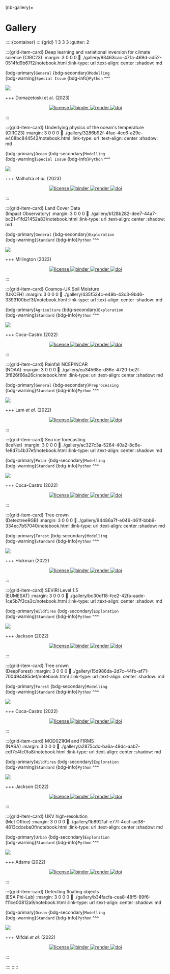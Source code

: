 (nb-gallery)=
# Gallery

:::::{container}
::::{grid} 1 3 3 3
:gutter: 2

:::{grid-item-card} Deep learning and variational inversion for climate science (CIRC23)
:margin: 3 0 0 0
:link: ./gallery/93463cac-471a-469d-ad52-0514fd9b67f2/notebook.html
:link-type: url
:text-align: center
:shadow: md

{bdg-primary}`General`
{bdg-secondary}`Modelling`
<br>
{bdg-warning}`Special Issue`
{bdg-info}`Python`
^^^

<img src="https://github.com/eds-book-gallery/93463cac-471a-469d-ad52-0514fd9b67f2/assets/13321552/6171eaf3-80c4-4041-8743-4af368a9c95e?raw=True"/>

+++
Domazetoski et al. (2023)

<p align="center">
    <a href="https://github.com/eds-book-gallery/93463cac-471a-469d-ad52-0514fd9b67f2/blob/main/LICENSE">
        <img alt="license" src="https://img.shields.io/badge/license-MIT-yellow.svg">
    </a>
    <a href="https://notebooks.gesis.org/binder/v2/gh/eds-book-gallery/93463cac-471a-469d-ad52-0514fd9b67f2/main?labpath=notebook.ipynb">
        <img alt="binder" src="https://mybinder.org/badge_logo.svg">
    </a>
    <a href="https://github.com/eds-book-gallery/93463cac-471a-469d-ad52-0514fd9b67f2/actions/workflows/render.yaml">
        <img alt="render" src="https://github.com/eds-book-gallery/93463cac-471a-469d-ad52-0514fd9b67f2/actions/workflows/render.yaml/badge.svg">
    </a>
    <a href="https://zenodo.org/badge/latestdoi/638641256">
        <img alt="doi" src="https://zenodo.org/badge/638641256.svg">
    </a>
    <br/>
</p>
:::

:::{grid-item-card} Underlying physics of the ocean's temperature <br> (CIRC23)
:margin: 3 0 0 0
:link: ./gallery/3286b92f-4fae-4cc6-a29e-e408bc844542/notebook.html
:link-type: url
:text-align: center
:shadow: md

{bdg-primary}`Ocean`
{bdg-secondary}`Modelling`
<br>
{bdg-warning}`Special Issue`
{bdg-info}`Python`
^^^

<img src="https://camo.githubusercontent.com/009ffa79fb95f6c0f7fcf58b7424322724ccb432e485cc5aeb347f54ad7ba1ec/68747470733a2f2f7777772e636f6d6d6f6e647265616d732e6f72672f6d656469612d6c6962726172792f6f6365616e2d737572666163652d74656d7065726174757265732e6a70673f69643d33333639393138382677696474683d31323030266865696768743d343030267175616c6974793d393026636f6f7264696e617465733d3025324336363725324330253243363637"/>

+++
Malhotra *et al.* (2023)

<p align="center">
    <a href="https://github.com/eds-book-gallery/3286b92f-4fae-4cc6-a29e-e408bc844542/blob/main/LICENSE">
        <img alt="license" src="https://img.shields.io/badge/license-MIT-yellow.svg">
    </a>
    <a href="http://mybinder.org/v2/gh/eds-book-gallery/3286b92f-4fae-4cc6-a29e-e408bc844542/postprint?labpath=notebook.ipynb">
        <img alt="binder" src="https://mybinder.org/badge_logo.svg">
    </a>
    <a href="https://github.com/eds-book-gallery/3286b92f-4fae-4cc6-a29e-e408bc844542/actions/workflows/render.yaml">
        <img alt="render" src="https://github.com/eds-book-gallery/3286b92f-4fae-4cc6-a29e-e408bc844542/actions/workflows/render.yaml/badge.svg">
    </a>
    <a href="https://zenodo.org/badge/latestdoi/636822482">
        <img alt="doi" src="https://zenodo.org/badge/636822482.svg">
    </a>
    <br/>
</p>
:::

:::{grid-item-card} Land Cover Data <br> (Impact Observatory)
:margin: 3 0 0 0
:link: ./gallery/b128b282-dee7-44a7-bc21-f1fd21452a83/notebook.html
:link-type: url
:text-align: center
:shadow: md

{bdg-primary}`General`
{bdg-secondary}`Exploration`
<br>
{bdg-warning}`Standard`
{bdg-info}`Python`
^^^

<img src="https://user-images.githubusercontent.com/13321552/222927496-511cc8b4-5665-4229-8900-2774f76c5231.png?raw=True"/>

+++
Millington (2022)

<p align="center">
    <a href="https://github.com/eds-book-gallery/b128b282-dee7-44a7-bc21-f1fd21452a83/blob/main/LICENSE">
        <img alt="license" src="https://img.shields.io/badge/license-MIT-yellow.svg">
    </a>
    <a href="http://mybinder.org/v2/gh/eds-book-gallery/b128b282-dee7-44a7-bc21-f1fd21452a83/main?labpath=notebook.ipynb">
        <img alt="binder" src="https://mybinder.org/badge_logo.svg">
    </a>
    <a href="https://github.com/eds-book-gallery/b128b282-dee7-44a7-bc21-f1fd21452a83/actions/workflows/render.yaml">
        <img alt="render" src="https://github.com/eds-book-gallery/b128b282-dee7-44a7-bc21-f1fd21452a83/actions/workflows/render.yaml/badge.svg">
    </a>
    <a href="https://zenodo.org/badge/latestdoi/514340098">
        <img alt="doi" src="https://zenodo.org/badge/514340098.svg">
    </a>
    <br/>
</p>
:::

:::{grid-item-card} Cosmos-UK Soil Moisture <br> (UKCEH)
:margin: 3 0 0 0
:link: ./gallery/435f534c-e49b-43c3-9bd6-3393100bef3f/notebook.html
:link-type: url
:text-align: center
:shadow: md

{bdg-primary}`Agriculture`
{bdg-secondary}`Exploration`
<br>
{bdg-warning}`Standard`
{bdg-info}`Python`
^^^

<img src="https://user-images.githubusercontent.com/13321552/222993373-fbc3f906-cf5f-491b-a9ce-9daf151d1f12.png?raw=True"/>

+++
Coca-Castro (2022)

<p align="center">
    <a href="https://github.com/eds-book-gallery/435f534c-e49b-43c3-9bd6-3393100bef3f/blob/main/LICENSE">
        <img alt="license" src="https://img.shields.io/badge/license-MIT-yellow.svg">
    </a>
    <a href="http://mybinder.org/v2/gh/eds-book-gallery/435f534c-e49b-43c3-9bd6-3393100bef3f/main?labpath=notebook.ipynb">
        <img alt="binder" src="https://mybinder.org/badge_logo.svg">
    </a>
    <a href="https://github.com/eds-book-gallery/435f534c-e49b-43c3-9bd6-3393100bef3f/actions/workflows/render.yaml">
        <img alt="render" src="https://github.com/eds-book-gallery/435f534c-e49b-43c3-9bd6-3393100bef3f/actions/workflows/render.yaml/badge.svg">
    </a>
    <a href="https://zenodo.org/badge/latestdoi/493432867">
        <img alt="doi" src="https://zenodo.org/badge/493432867.svg">
    </a>
    <br/>
</p>
:::

:::{grid-item-card} Rainfall NCEP/NCAR <br> (NOAA)
:margin: 3 0 0 0
:link: ./gallery/ea34568e-d86e-4720-be2f-3f826f66a26c/notebook.html
:link-type: url
:text-align: center
:shadow: md

{bdg-primary}`General`
{bdg-secondary}`Preprocessing`
<br>
{bdg-warning}`Standard`
{bdg-info}`Python`
^^^

<img src="https://user-images.githubusercontent.com/13321552/222993151-0944cd52-df0e-4b58-afb0-525c3bc00d6e.png?raw=True"/>

+++
Lam *et al.* (2022)

<p align="center">
    <a href="https://github.com/eds-book-gallery/ea34568e-d86e-4720-be2f-3f826f66a26c/blob/main/LICENSE">
        <img alt="license" src="https://img.shields.io/badge/license-MIT-yellow.svg">
    </a>
    <a href="http://mybinder.org/v2/gh/eds-book-gallery/ea34568e-d86e-4720-be2f-3f826f66a26c/main?labpath=notebook.ipynb">
        <img alt="binder" src="https://mybinder.org/badge_logo.svg">
    </a>
    <a href="https://github.com/eds-book-gallery/ea34568e-d86e-4720-be2f-3f826f66a26c/actions/workflows/render.yaml">
        <img alt="render" src="https://github.com/eds-book-gallery/ea34568e-d86e-4720-be2f-3f826f66a26c/actions/workflows/render.yaml/badge.svg">
    </a>
    <a href="https://zenodo.org/badge/latestdoi/497888281">
        <img alt="doi" src="https://zenodo.org/badge/497888281.svg">
    </a>
    <br/>
</p>
:::

:::{grid-item-card} Sea ice forecasting <br> (IceNet)
:margin: 3 0 0 0
:link: ./gallery/ac327c3a-5264-40a2-8c6e-1e8d7c4b37ef/notebook.html
:link-type: url
:text-align: center
:shadow: md

{bdg-primary}`Polar`
{bdg-secondary}`Modelling`
<br>
{bdg-warning}`Standard`
{bdg-info}`Python`
^^^

<img src="https://user-images.githubusercontent.com/13321552/222992432-ce985964-a191-481a-b830-1438c77c8461.png?raw=True"/>

+++
Coca-Castro (2022)

<p align="center">
    <a href="https://github.com/eds-book-gallery/ac327c3a-5264-40a2-8c6e-1e8d7c4b37ef/blob/main/LICENSE">
        <img alt="license" src="https://img.shields.io/badge/license-MIT-yellow.svg">
    </a>
    <a href="http://mybinder.org/v2/gh/eds-book-gallery/ac327c3a-5264-40a2-8c6e-1e8d7c4b37ef/main?labpath=notebook.ipynb">
        <img alt="binder" src="https://mybinder.org/badge_logo.svg">
    </a>
    <a href="https://github.com/eds-book-gallery/ac327c3a-5264-40a2-8c6e-1e8d7c4b37ef/actions/workflows/render.yaml">
        <img alt="render" src="https://github.com/eds-book-gallery/ac327c3a-5264-40a2-8c6e-1e8d7c4b37ef/actions/workflows/render.yaml/badge.svg">
    </a>
    <a href="https://zenodo.org/badge/latestdoi/493604358">
        <img alt="doi" src="https://zenodo.org/badge/493604358.svg">
    </a>
    <br/>
</p>
:::

:::{grid-item-card} Tree crown <br> (DetectreeRGB)
:margin: 3 0 0 0
:link: ./gallery/94486a7f-e046-461f-bbb9-334ec7b57040/notebook.html
:link-type: url
:text-align: center
:shadow: md

{bdg-primary}`Forest`
{bdg-secondary}`Modelling`
<br>
{bdg-warning}`Standard`
{bdg-info}`Python`
^^^

<img src="https://user-images.githubusercontent.com/13321552/222992138-d1665903-856f-4506-a3e0-37b7f04e4fe2.png?raw=True"/>

+++
Hickman (2022)

<p align="center">
    <a href="https://github.com/eds-book-gallery/94486a7f-e046-461f-bbb9-334ec7b57040/blob/main/LICENSE">
        <img alt="license" src="https://img.shields.io/badge/license-MIT-yellow.svg">
    </a>
    <a href="http://mybinder.org/v2/gh/eds-book-gallery/94486a7f-e046-461f-bbb9-334ec7b57040/main?labpath=notebook.ipynb">
        <img alt="binder" src="https://mybinder.org/badge_logo.svg">
    </a>
    <a href="https://github.com/eds-book-gallery/94486a7f-e046-461f-bbb9-334ec7b57040/actions/workflows/render.yaml">
        <img alt="render" src="https://github.com/eds-book-gallery/94486a7f-e046-461f-bbb9-334ec7b57040/actions/workflows/render.yaml/badge.svg">
    </a>
    <a href="https://zenodo.org/badge/latestdoi/493595755">
        <img alt="doi" src="https://zenodo.org/badge/493595755.svg">
    </a>
    <br/>
</p>
:::

:::{grid-item-card} SEVIRI Level 1.5 <br> (EUMESAT)
:margin: 3 0 0 0
:link: ./gallery/bc30df18-fce2-42fa-aade-1ce5b7f3ca3c/notebook.html
:link-type: url
:text-align: center
:shadow: md

{bdg-primary}`Wildfires`
{bdg-secondary}`Exploration`
<br>
{bdg-warning}`Standard`
{bdg-info}`Python`
^^^

<img src="https://user-images.githubusercontent.com/13321552/222991747-5ed76ae4-ce3e-49b5-9a22-cc9d25f10c7b.png?raw=True"/>

+++
Jackson (2022)

<p align="center">
    <a href="https://github.com/eds-book-gallery/bc30df18-fce2-42fa-aade-1ce5b7f3ca3c/blob/main/LICENSE">
        <img alt="license" src="https://img.shields.io/badge/license-MIT-yellow.svg">
    </a>
    <a href="http://mybinder.org/v2/gh/eds-book-gallery/bc30df18-fce2-42fa-aade-1ce5b7f3ca3c/main?labpath=notebook.ipynb">
        <img alt="binder" src="https://mybinder.org/badge_logo.svg">
    </a>
    <a href="https://github.com/eds-book-gallery/bc30df18-fce2-42fa-aade-1ce5b7f3ca3c/actions/workflows/render.yaml/badge.svg">
        <img alt="render" src="https://github.com/eds-book-gallery/bc30df18-fce2-42fa-aade-1ce5b7f3ca3c/actions/workflows/render.yaml/badge.svg">
    </a>
    <a href="https://zenodo.org/badge/latestdoi/493620192">
        <img alt="doi" src="https://zenodo.org/badge/493620192.svg">
    </a>
    <br/>
</p>
:::

:::{grid-item-card} Tree crown <br> (DeepForest)
:margin: 3 0 0 0
:link: ./gallery/15d986da-2d7c-44fb-af71-700494485def/notebook.html
:link-type: url
:text-align: center
:shadow: md

{bdg-primary}`Forest`
{bdg-secondary}`Modelling`
<br>
{bdg-warning}`Standard`
{bdg-info}`Python`
^^^

<img src="https://user-images.githubusercontent.com/13321552/222991560-185835b7-0801-41b1-9325-3015662995c4.png?raw=True"/>

+++
Coca-Castro (2022)

<p align="center">
    <a href="https://github.com/eds-book-gallery/15d986da-2d7c-44fb-af71-700494485def/blob/main/LICENSE">
        <img alt="license" src="https://img.shields.io/badge/license-MIT-yellow.svg">
    </a>
    <a href="http://mybinder.org/v2/gh/eds-book-gallery/15d986da-2d7c-44fb-af71-700494485def/main?labpath=notebook.ipynb">
        <img alt="binder" src="https://mybinder.org/badge_logo.svg">
    </a>
    <a href="https://github.com/eds-book-gallery/15d986da-2d7c-44fb-af71-700494485def/actions/workflows/render.yaml">
        <img alt="render" src="https://github.com/eds-book-gallery/15d986da-2d7c-44fb-af71-700494485def/actions/workflows/render.yaml/badge.svg">
    </a>
    <a href="https://zenodo.org/badge/latestdoi/493442887">
        <img alt="doi" src="https://zenodo.org/badge/493442887.svg">
    </a>
    <br/>
</p>
:::

:::{grid-item-card} MOD021KM and FIRMS <br> (NASA)
:margin: 3 0 0 0
:link: ./gallery/a2875cdc-ba6a-49dc-aab7-cdf7c4fc0fa8/notebook.html
:link-type: url
:text-align: center
:shadow: md

{bdg-primary}`Wildfires`
{bdg-secondary}`Exploration`
<br>
{bdg-warning}`Standard`
{bdg-info}`Python`
^^^

<img src="https://user-images.githubusercontent.com/13321552/222991049-8829f885-537b-42c0-b736-a5fca55a0f0a.png?raw=True"/>

+++
Jackson (2022)

<p align="center">
    <a href="https://github.com/eds-book-gallery/a2875cdc-ba6a-49dc-aab7-cdf7c4fc0fa8/blob/main/LICENSE">
        <img alt="license" src="https://img.shields.io/badge/license-MIT-yellow.svg">
    </a>
    <a href="http://mybinder.org/v2/gh/eds-book-gallery/a2875cdc-ba6a-49dc-aab7-cdf7c4fc0fa8/main?labpath=notebook.ipynb">
        <img alt="binder" src="https://mybinder.org/badge_logo.svg">
    </a>
    <a href="https://github.com/eds-book-gallery/a2875cdc-ba6a-49dc-aab7-cdf7c4fc0fa8/actions/workflows/render.yaml">
        <img alt="render" src="https://github.com/eds-book-gallery/a2875cdc-ba6a-49dc-aab7-cdf7c4fc0fa8/actions/workflows/render.yaml/badge.svg">
    </a>
    <a href="https://zenodo.org/badge/latestdoi/493609384">
        <img alt="doi" src="https://zenodo.org/badge/493609384.svg">
    </a>
    <br/>
</p>
:::

:::{grid-item-card} UKV high-resolution <br> (Met Office)
:margin: 3 0 0 0
:link: ./gallery/1b8921af-e77f-4ccf-ae38-4813cdceba0f/notebook.html
:link-type: url
:text-align: center
:shadow: md

{bdg-primary}`Urban`
{bdg-secondary}`Exploration`
<br>
{bdg-warning}`Standard`
{bdg-info}`Python`
^^^

<img src="https://user-images.githubusercontent.com/13321552/222989938-74cca2e2-5414-422d-b3c9-8d033e374978.png?raw=True"/>

+++
Adams (2022)

<p align="center">
    <a href="https://github.com/eds-book-gallery/1b8921af-e77f-4ccf-ae38-4813cdceba0f/blob/main/LICENSE">
        <img alt="license" src="https://img.shields.io/badge/license-MIT-yellow.svg">
    </a>
    <a href="http://mybinder.org/v2/gh/eds-book-gallery/1b8921af-e77f-4ccf-ae38-4813cdceba0f/main?labpath=1b8921af-e77f-4ccf-ae38-4813cdceba0f.ipynb">
        <img alt="binder" src="https://mybinder.org/badge_logo.svg">
    </a>
    <a href="https://github.com/eds-book-gallery/1b8921af-e77f-4ccf-ae38-4813cdceba0f/actions/workflows/render.yaml">
        <img alt="render" src="https://github.com/eds-book-gallery/1b8921af-e77f-4ccf-ae38-4813cdceba0f/actions/workflows/render.yaml/badge.svg">
    </a>
    <a href="https://zenodo.org/badge/latestdoi/493606224">
        <img alt="doi" src="https://zenodo.org/badge/493606224.svg">
    </a>
    <br/>
</p>
:::

:::{grid-item-card} Detecting floating objects <br> (ESA Phi-Lab)
:margin: 3 0 0 0
:link: ./gallery/b34facfa-cea8-48f5-89f6-f11ce00812a9/notebook.html
:link-type: url
:text-align: center
:shadow: md

{bdg-primary}`Ocean`
{bdg-secondary}`Modelling`
<br>
{bdg-warning}`Standard`
{bdg-info}`Python`
^^^

<img src="https://user-images.githubusercontent.com/13321552/222989704-98abb3ad-0074-47c1-b826-8ccc8c69af5e.png?raw=True"/>

+++
Mifdal *et al.* (2022)

<p align="center">
    <a href="https://github.com/eds-book-gallery/b34facfa-cea8-48f5-89f6-f11ce00812a9/blob/main/LICENSE">
        <img alt="license" src="https://img.shields.io/badge/license-MIT-yellow.svg">
    </a>
    <a href="http://mybinder.org/v2/gh/eds-book-gallery/b34facfa-cea8-48f5-89f6-f11ce00812a9/main?labpath=notebook.ipynb">
        <img alt="binder" src="https://mybinder.org/badge_logo.svg">
    </a>
    <a href="https://github.com/eds-book-gallery/b34facfa-cea8-48f5-89f6-f11ce00812a9/actions/workflows/render.yaml">
        <img alt="render" src="https://github.com/eds-book-gallery/b34facfa-cea8-48f5-89f6-f11ce00812a9/actions/workflows/render.yaml/badge.svg">
    </a>
    <a href="https://zenodo.org/badge/latestdoi/493600192">
        <img alt="doi" src="https://zenodo.org/badge/493600192.svg">
    </a>
    <br/>
</p>
:::

::::
:::::
